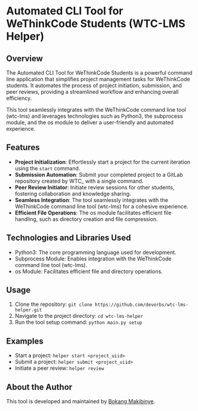 # Automated CLI Tool for WeThinkCode Students (WTC-LMS Helper)

## Overview
The Automated CLI Tool for WeThinkCode Students is a powerful command line application that simplifies project management tasks for WeThinkCode students. It automates the process of project initiation, submission, and peer reviews, providing a streamlined workflow and enhancing overall efficiency.

This tool seamlessly integrates with the WeThinkCode command line tool (wtc-lms) and leverages technologies such as Python3, the subprocess module, and the os module to deliver a user-friendly and automated experience.

## Features
- **Project Initialization**: Effortlessly start a project for the current iteration using the `start` command.
- **Submission Automation**: Submit your completed project to a GitLab repository created by WTC_ with a single command.
- **Peer Review Initiator**: Initiate review sessions for other students, fostering collaboration and knowledge sharing.
- **Seamless Integration**: The tool seamlessly integrates with the WeThinkCode command line tool (wtc-lms) for a cohesive experience.
- **Efficient File Operations**: The os module facilitates efficient file handling, such as directory creation and file compression.

## Technologies and Libraries Used
- Python3: The core programming language used for development.
- Subprocess Module: Enables integration with the WeThinkCode command line tool (wtc-lms).
- os Module: Facilitates efficient file and directory operations.

## Usage
1. Clone the repository: `git clone https://github.com/devorbs/wtc-lms-helper.git`
2. Navigate to the project directory: `cd wtc-lms-helper`
4. Run the tool setup command: `python main.py setup`

## Examples
- Start a project: `helper start <project_uiid>`
- Submit a project: `helper submit <project_uiid>`
- Initiate a peer review: `helper review`

## About the Author
This tool is developed and maintained by [Bokang Makibinye](https://github.com/devorbs).
